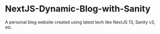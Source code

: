 # NextJS-Dynamic-Blog-with-Sanity

A personal blog website created using latest tech like NextJS 13, Sanity v3, etc.

